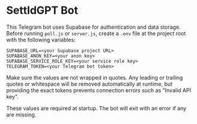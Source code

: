 # SettldGPT Bot

This Telegram bot uses Supabase for authentication and data storage. Before running `poll.js` or `server.js`, create a `.env` file at the project root with the following variables:

```
SUPABASE_URL=<your Supabase project URL>
SUPABASE_ANON_KEY=<your anon key>
SUPABASE_SERVICE_ROLE_KEY=<your service role key>
TELEGRAM_TOKEN=<your Telegram bot token>
```

Make sure the values are not wrapped in quotes. Any leading or trailing quotes
or whitespace will be removed automatically at runtime, but providing the exact
tokens prevents connection errors such as "Invalid API key".

These values are required at startup. The bot will exit with an error if any are missing.
